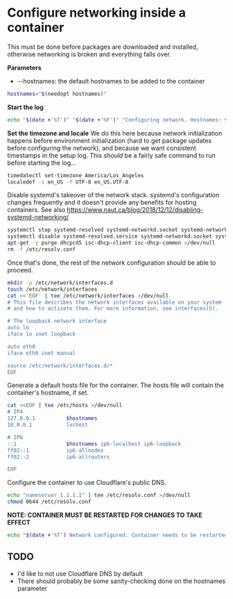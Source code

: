 # Configure networking inside a container

This must be done before packages are downloaded and installed, otherwise networking is broken and everything falls over.

**Parameters**
* --hostnames: the default hostnames to be added to the container
```bash
hostnames="$(needopt hostnames)"
```

**Start the log**
```bash
echo "$(date +'%T')" "$(date +'%F')" "Configuring network. Hostnames: $hostnames"
```

**Set the timezone and locale**
We do this here because network initialization happens before environment initialization (hard to get package updates before configuring the network), and because we want consistent timestamps in the setup log. This *should* be a fairly safe command to run before starting the log...
```bash
timedatectl set-timezone America/Los_Angeles
localedef -i en_US -f UTF-8 en_US.UTF-8
```

Disable systemd's takeover of the network stack. systemd's configuration changes frequently and it doesn't provide any benefits for hosting containers. See also https://www.naut.ca/blog/2018/12/12/disabling-systemd-networking/
```bash
systemctl stop systemd-resolved systemd-networkd.socket systemd-networkd networkd-dispatcher systemd-networkd-wait-online >/dev/null 2>&1
systemctl disable systemd-resolved.service systemd-networkd.socket systemd-networkd networkd-dispatcher systemd-networkd-wait-online >/dev/null 2>&1
apt-get -y purge dhcpcd5 isc-dhcp-client isc-dhcp-common >/dev/null
rm -f /etc/resolv.conf
```

Once that's done, the rest of the network configuration should be able to proceed.
```bash
mkdir -p /etc/network/interfaces.d
touch /etc/network/interfaces
cat <<'EOF' | tee /etc/network/interfaces >/dev/null
# This file describes the network interfaces available on your system
# and how to activate them. For more information, see interfaces(5).

# The loopback network interface
auto lo
iface lo inet loopback

auto eth0
iface eth0 inet manual

source /etc/network/interfaces.d/*
EOF
```

Generate a default hosts file for the container. The hosts file will contain the container's hostname, if set.
```bash
cat <<EOF | tee /etc/hosts >/dev/null
# IP4
127.0.0.1          $hostnames
10.0.0.1           lxchost

# IP6
::1                $hostnames ip6-localhost ip6-loopback
ff02::1            ip6-allnodes
ff02::2            ip6-allrouters

EOF
```

Configure the container to use Cloudflare's public DNS.
```bash
echo "nameserver 1.1.1.1" | tee /etc/resolv.conf >/dev/null
chmod 0644 /etc/resolv.conf
```


**NOTE: CONTAINER MUST BE RESTARTED FOR CHANGES TO TAKE EFFECT**
```bash
echo "$(date +'%T') Network configured. Container needs to be restarted."
```


## TODO

* I'd like to not use Cloudflare DNS by default
* There should probably be some sanity-checking done on the hostnames parameter